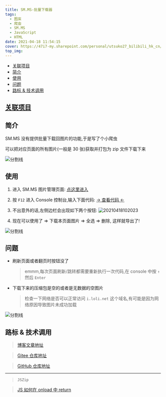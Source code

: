 ```yaml
---
title: SM.MS-批量下载器
tags:
  - 图床
  - 爬虫
  - SM.MS
  - JavaScript
  - HTML
date: 2021-04-18 11:54:15
cover: https://47i7-my.sharepoint.com/personal/utsuko27_bilibili_hk_cn/Documents/Pictures/bed/post/QQ图片20210416221109.jpg
top_img:
---
```


<!--
 * @?: *********************************************************************
 * @Author: Weidows
 * @LastEditors: Weidows
 * @LastEditTime: 2021-07-09 23:57:21
 * @FilePath: \Weidowsd:\Game\Github\Blog-private\source\_posts\tools\SM-MS-downloader.md
 * @Description:
 * @!: *********************************************************************
-->

- [关联项目](#关联项目)
- [简介](#简介)
- [使用](#使用)
- [问题](#问题)
- [路标 & 技术调用](#路标--技术调用)

## [关联项目](https://github.com/Weidows/awesome-image-collector)

## 简介

SM.MS 没有提供批量下载回图片的功能,于是写了个小爬虫

可以把对应页面的所有图片(一般是 30 张)获取并打包为 zip 文件下载下来

![分割线](https://cdn.jsdelivr.net/gh/Weidows/Images/img/divider.png)

## 使用

1. 进入 SM.MS 图片管理页面: [点这里进入](https://sm.ms/home/picture?page=1)

2. 按 `F12` 进入 Console 控制台,输入下面代码: [-> 查看代码 <-](https://cdn.jsdelivr.net/gh/Weidows-projects/awesome-image-collector/implements/SM.MS-collector.js)

3. 不出意外的话,左侧边栏会出现如下两个按钮:
   <img src="https://47i7-my.sharepoint.com/personal/utsuko27_bilibili_hk_cn/Documents/Pictures/bed/post/20210418102023.png" alt="20210418102023" />

4. 现在可以使用了 => 下载本页面图片 => 全选 => 删除, 这样就导出了!

![分割线](https://cdn.jsdelivr.net/gh/Weidows/Images/img/divider.png)

## 问题

- 刷新页面或者翻页时按钮没了

  > emmm,每次页面刷新/跳转都需要重新执行一次代码,在 console 中按 `↑` 然后 `Enter`

- 下载下来的压缩包是空的或者是无数据的空图片

  > 检查一下网络是否可以正常访问 `i.loli.net` 这个域名,有可能是因为网络原因导致图片未成功加载

![分割线](https://cdn.jsdelivr.net/gh/Weidows/Images/img/divider.png)

## 路标 & 技术调用

> [博客文章地址](https://weidows.github.io/post/tools/SM-MS-downloader)

> [Gitee 仓库地址](https://gitee.com/Weidows/SMMS-downloader)

> [GitHub 仓库地址](https://github.com/Weidows/SM.MS-downloader)

---

> `JSZip`

> [ JS 如何在 onload 中 return](https://blog.csdn.net/weixin_38361925/article/details/95099838?utm_source=app&app_version=4.5.8)
